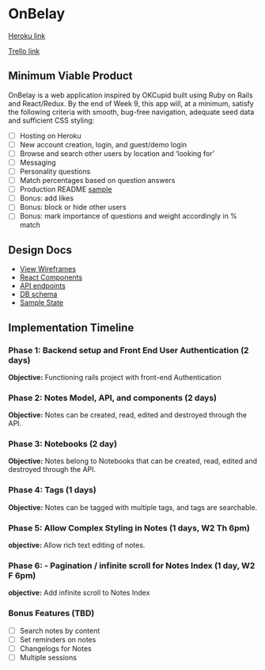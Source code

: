 # OnBelay

[Heroku link][heroku]

[Trello link][trello]

[heroku]: https://onbelay.herokuapp.com/
[trello]: https://trello.com/b/6AzFWISl/onbelay

## Minimum Viable Product

OnBelay is a web application inspired by OKCupid built using Ruby on Rails
and React/Redux. By the end of Week 9, this app will, at a minimum, satisfy the
following criteria with smooth, bug-free navigation, adequate seed data and
sufficient CSS styling:

- [ ] Hosting on Heroku
- [ ] New account creation, login, and guest/demo login
- [ ] Browse and search other users by location and ‘looking for’
- [ ] Messaging
- [ ] Personality questions
- [ ] Match percentages based on question answers
- [ ] Production README [sample](docs/production_readme.md)
- [ ] Bonus: add likes
- [ ] Bonus: block or hide other users
- [ ] Bonus: mark importance of questions and weight accordingly in % match

## Design Docs
* [View Wireframes][wireframes]
* [React Components][components]
* [API endpoints][api-endpoints]
* [DB schema][schema]
* [Sample State][sample-state]

[wireframes]: docs/wireframes
[components]: docs/component-hierarchy.md
[sample-state]: docs/sample-state.md
[api-endpoints]: docs/api-endpoints.md
[schema]: docs/schema.md

## Implementation Timeline

### Phase 1: Backend setup and Front End User Authentication (2 days)

**Objective:** Functioning rails project with front-end Authentication

### Phase 2: Notes Model, API, and components (2 days)

**Objective:** Notes can be created, read, edited and destroyed through
the API.

### Phase 3: Notebooks (2 day)

**Objective:** Notes belong to Notebooks that can be created, read, edited and destroyed through the API.

### Phase 4: Tags (1 days)

**Objective:** Notes can be tagged with multiple tags, and tags are searchable.

### Phase 5: Allow Complex Styling in Notes (1 days, W2 Th 6pm)

**objective:** Allow rich text editing of notes.

### Phase 6: - Pagination / infinite scroll for Notes Index (1 day, W2 F 6pm)

**objective:** Add infinite scroll to Notes Index

### Bonus Features (TBD)
- [ ] Search notes by content
- [ ] Set reminders on notes
- [ ] Changelogs for Notes
- [ ] Multiple sessions
